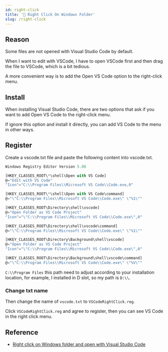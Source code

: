 ```yaml
---
id: right-click
title: '📜 Right Click On Windows Folder'
slug: /right-click
---
```


## Reason

Some files are not opened with Visual Studio Code by default.

When I want to edit with VSCode, I have to open VSCode first and then drag the file to VSCode, which is a bit tedious.

A more convenient way is to add the Open VS Code option to the right-click menu.

## Install

When installing Visual Studio Code, there are two options that ask if you want to add Open VS Code to the right-click menu.

If ignore this option and install it directly, you can add VS Code to the menu in other ways.

## Register

Create a vscode.txt file and paste the following content into vscode.txt.

```js
Windows Registry Editor Version 5.00

[HKEY_CLASSES_ROOT\*\shell\Open with VS Code]
@="Edit with VS Code"
"Icon"="C:\\Program Files\\Microsoft VS Code\\Code.exe,0"

[HKEY_CLASSES_ROOT\*\shell\Open with VS Code\command]
@="\"C:\\Program Files\\Microsoft VS Code\\Code.exe\" \"%1\""

[HKEY_CLASSES_ROOT\Directory\shell\vscode]
@="Open Folder as VS Code Project"
"Icon"="\"C:\\Program Files\\Microsoft VS Code\\Code.exe\",0"

[HKEY_CLASSES_ROOT\Directory\shell\vscode\command]
@="\"C:\\Program Files\\Microsoft VS Code\\Code.exe\" \"%1\""

[HKEY_CLASSES_ROOT\Directory\Background\shell\vscode]
@="Open Folder as VS Code Project"
"Icon"="\"C:\\Program Files\\Microsoft VS Code\\Code.exe\",0"

[HKEY_CLASSES_ROOT\Directory\Background\shell\vscode\command]
@="\"C:\\Program Files\\Microsoft VS Code\\Code.exe\" \"%V\""
```

`C:\\Program Files` this path need to adjust according to your installation location, for example, I installed in D slot, so my path is `D:\\`.

### Change txt name

Then change the name of `vscode.txt` to `VSCodeRightClick.reg`.

Click `VSCodeRightClick.reg` and agree to register, then you can see VS Code in the right click menu.

## Reference

- [Right click on Windows folder and open with Visual Studio Code](https://thisdavej.com/right-click-on-windows-folder-and-open-with-visual-studio-code/)
